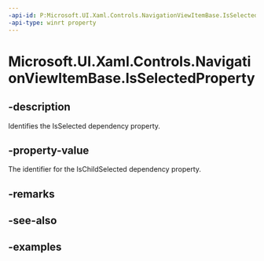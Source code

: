 ```yaml
---
-api-id: P:Microsoft.UI.Xaml.Controls.NavigationViewItemBase.IsSelectedProperty
-api-type: winrt property
---
```


# Microsoft.UI.Xaml.Controls.NavigationViewItemBase.IsSelectedProperty

<!--
public static Windows.UI.Xaml.DependencyProperty IsSelectedProperty { get; }
-->


## -description
Identifies the IsSelected dependency property.

## -property-value
The identifier for the IsChildSelected dependency property.

## -remarks

## -see-also

## -examples



